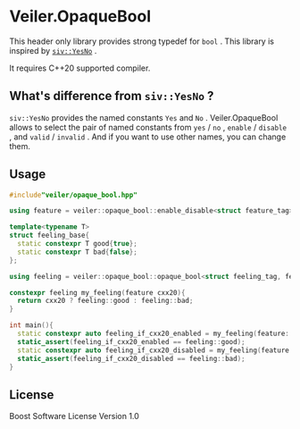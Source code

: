 # Veiler.OpaqueBool

This header only library provides strong typedef for `bool` .
This library is inspired by [`siv::YesNo`](https://github.com/Reputeless/YesNo) .

It requires C++20 supported compiler.

## What's difference from `siv::YesNo` ?

`siv::YesNo` provides the named constants `Yes` and `No` .
Veiler.OpaqueBool allows to select the pair of named constants from `yes` / `no` , `enable` / `disable` , and `valid` / `invalid` .
And if you want to use other names, you can change them.

## Usage

```cpp
#include"veiler/opaque_bool.hpp"

using feature = veiler::opaque_bool::enable_disable<struct feature_tag>;

template<typename T>
struct feeling_base{
  static constexpr T good{true};
  static constexpr T bad{false};
};

using feeling = veiler::opaque_bool::opaque_bool<struct feeling_tag, feeling_base>;

constexpr feeling my_feeling(feature cxx20){
  return cxx20 ? feeling::good : feeling::bad;
}

int main(){
  static constexpr auto feeling_if_cxx20_enabled = my_feeling(feature::enable);
  static_assert(feeling_if_cxx20_enabled == feeling::good);
  static constexpr auto feeling_if_cxx20_disabled = my_feeling(feature::disable);
  static_assert(feeling_if_cxx20_disabled == feeling::bad);
}
```

## License

Boost Software License Version 1.0
